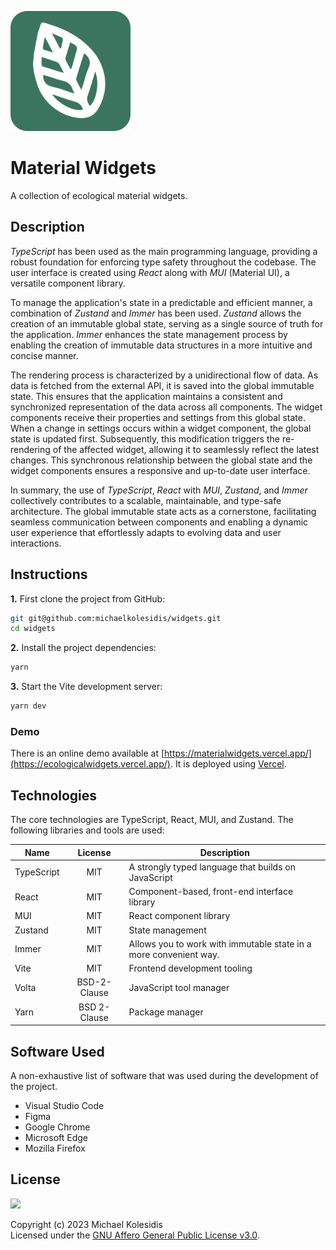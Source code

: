 
![Leaf logo](./public/assets/icons/android-chrome-192x192.png)

# Material Widgets

A collection of ecological material widgets.

## Description

_TypeScript_ has been used as the main programming language, providing a robust foundation for enforcing type safety throughout the codebase. The user interface is created using _React_ along with _MUI_ (Material UI), a versatile component library.

To manage the application's state in a predictable and efficient manner, a combination of _Zustand_ and _Immer_ has been used. _Zustand_ allows the creation of an immutable global state, serving as a single source of truth for the application. _Immer_ enhances the state management process by enabling the creation of immutable data structures in a more intuitive and concise manner.

The rendering process is characterized by a unidirectional flow of data. As data is fetched from the external API, it is saved into the global immutable state. This ensures that the application maintains a consistent and synchronized representation of the data across all components. The widget components receive their properties and settings from this global state. When a change in settings occurs within a widget component, the global state is updated first. Subsequently, this modification triggers the re-rendering of the affected widget, allowing it to seamlessly reflect the latest changes. This synchronous relationship between the global state and the widget components ensures a responsive and up-to-date user interface.

In summary, the use of _TypeScript_, _React_ with _MUI_, _Zustand_, and _Immer_ collectively contributes to a scalable, maintainable, and type-safe architecture. The global immutable state acts as a cornerstone, facilitating seamless communication between components and enabling a dynamic user experience that effortlessly adapts to evolving data and user interactions.

## Instructions

**1.** First clone the project from GitHub:

```bash
git git@github.com:michaelkolesidis/widgets.git
cd widgets
```

**2.** Install the project dependencies:

```bash
yarn
```

**3.** Start the Vite development server:

```bash
yarn dev
```

### Demo

There is an online demo available at [https://materialwidgets.vercel.app/](https://ecologicalwidgets.vercel.app/). It is deployed using [Vercel](https://vercel.com/).

## Technologies

The core technologies are TypeScript, React, MUI, and Zustand. The following libraries and tools are used:

| Name         | License          | Description                                                       |
| ------------ | :--------------: | ----------------------------------------------------------------- |
| TypeScript   |   MIT            | A strongly typed language that builds on JavaScript               |
| React        |   MIT            | Component-based, front-end interface library                      |
| MUI          |   MIT            | React component library                                           |
| Zustand      |   MIT            | State management                                                  |
| Immer        |   MIT            | Allows you to work with immutable state in a more convenient way. |
| Vite         |   MIT            | Frontend development tooling                                      |
| Volta        |   BSD-2-Clause   | JavaScript tool manager                                           |
| Yarn         |   BSD 2-Clause   |   Package manager                                                 |

## Software Used

A non-exhaustive list of software that was used during the development of the project.

- Visual Studio Code
- Figma
- Google Chrome
- Microsoft Edge
- Mozilla Firefox

## License

<a href="https://www.gnu.org/licenses/agpl-3.0.html"><img src="https://upload.wikimedia.org/wikipedia/commons/0/06/AGPLv3_Logo.svg" height="100px" /></a>

Copyright (c) 2023 Michael Kolesidis<br>
Licensed under the [GNU Affero General Public License v3.0](https://www.gnu.org/licenses/agpl-3.0.html).
